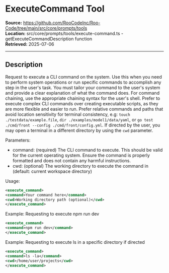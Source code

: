 # ExecuteCommand Tool

**Source:** https://github.com/RooCodeInc/Roo-Code/tree/main/src/core/prompts/tools  
**Location:** src/core/prompts/tools/execute-command.ts - getExecuteCommandDescription function  
**Retrieved:** 2025-07-06

---

## Description

Request to execute a CLI command on the system. Use this when you need to perform system operations or run specific commands to accomplish any step in the user's task. You must tailor your command to the user's system and provide a clear explanation of what the command does. For command chaining, use the appropriate chaining syntax for the user's shell. Prefer to execute complex CLI commands over creating executable scripts, as they are more flexible and easier to run. Prefer relative commands and paths that avoid location sensitivity for terminal consistency, e.g: `touch ./testdata/example.file`, `dir ./examples/model1/data/yaml`, or `go test ./cmd/front --config ./cmd/front/config.yml`. If directed by the user, you may open a terminal in a different directory by using the `cwd` parameter.

Parameters:
- command: (required) The CLI command to execute. This should be valid for the current operating system. Ensure the command is properly formatted and does not contain any harmful instructions.
- cwd: (optional) The working directory to execute the command in (default: current workspace directory)

Usage:
```xml
<execute_command>
<command>Your command here</command>
<cwd>Working directory path (optional)</cwd>
</execute_command>
```

Example: Requesting to execute npm run dev
```xml
<execute_command>
<command>npm run dev</command>
</execute_command>
```

Example: Requesting to execute ls in a specific directory if directed
```xml
<execute_command>
<command>ls -la</command>
<cwd>/home/user/projects</cwd>
</execute_command>
```